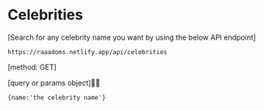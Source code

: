 # Celebrities

[Search for any celebrity name you want by using the below API endpoint]

```
https://raaadoms.netlify.app/api/celebrities
```

[method: GET]

[query or params object]🎈🎈

```
{name:'the celebrity name'}
```